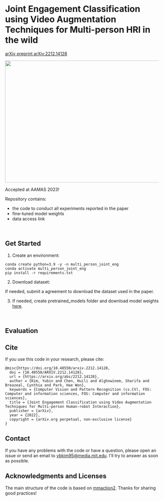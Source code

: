 # Joint Engagement Classification using Video Augmentation Techniques for Multi-person HRI in the wild

[arXiv preprint arXiv:2212.14128](https://arxiv.org/abs/2212.14128)


<p align="center">
  <img width="700" height="400" src="https://user-images.githubusercontent.com/45308022/221431152-f07c152e-1b4a-4466-8c51-3a1a3e13d713.png">
</p>

Accepted at AAMAS 2023!

Repository contains:

* the code to conduct all experiments reported in the paper
* fine-tuned model weights
* data access link

<br>

## Get Started

1. Create an environment:

```
conda create python=3.9 -y -n multi_person_joint_eng
conda activate multi_person_joint_eng
pip install -r requirements.txt
```

2. Download dataset:

If needed, submit a agreement to download the dataset used in the paper. 

3. If needed, create pretrained_models folder and download model weights [here]().

<br>

## Evaluation





## Cite

If you use this code in your research, please cite:

```
@misc{https://doi.org/10.48550/arxiv.2212.14128,
  doi = {10.48550/ARXIV.2212.14128},
  url = {https://arxiv.org/abs/2212.14128},
  author = {Kim, Yubin and Chen, Huili and Alghowinem, Sharifa and Breazeal, Cynthia and Park, Hae Won},
  keywords = {Computer Vision and Pattern Recognition (cs.CV), FOS: Computer and information sciences, FOS: Computer and information sciences},
  title = {Joint Engagement Classification using Video Augmentation Techniques for Multi-person Human-robot Interaction},
  publisher = {arXiv},
  year = {2022},
  copyright = {arXiv.org perpetual, non-exclusive license}
}
```

## Contact

If you have any problems with the code or have a question, please open an issue or send an email to ybkim95@media.mit.edu. I'll try to answer as soon as possible.


## Acknowledgments and Licenses

The main structure of the code is based on [mmaction2](https://github.com/open-mmlab/mmaction2). Thanks for sharing good practices!
